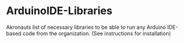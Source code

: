 # ArduinoIDE-Libraries
Akronauts list of necessary libraries to be able to run any Arduino IDE-based code from the organization. (See instructions for installation)
